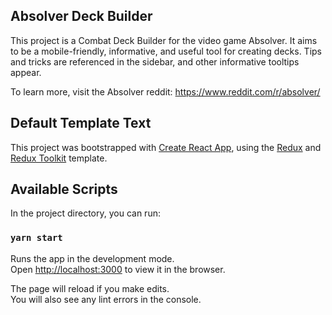 ## Absolver Deck Builder

This project is a Combat Deck Builder for the video game Absolver. It aims to be a mobile-friendly, informative, and useful tool for creating decks. Tips and tricks are referenced in the sidebar, and other informative tooltips appear.

To learn more, visit the Absolver reddit: https://www.reddit.com/r/absolver/ 

## Default Template Text

This project was bootstrapped with [Create React App](https://github.com/facebook/create-react-app), using the [Redux](https://redux.js.org/) and [Redux Toolkit](https://redux-toolkit.js.org/) template.

## Available Scripts

In the project directory, you can run:

### `yarn start`

Runs the app in the development mode.<br />
Open [http://localhost:3000](http://localhost:3000) to view it in the browser.

The page will reload if you make edits.<br />
You will also see any lint errors in the console.
